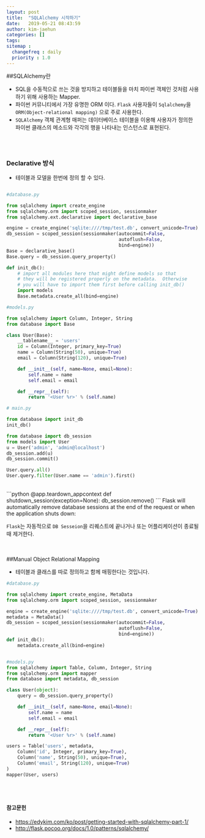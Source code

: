 ```yaml
---
layout: post
title:  "SQLAlchemy 시작하기"
date:   2019-05-21 08:43:59
author: kim-jaehun
categories: []
tags:
sitemap :
  changefreq : daily
  priority : 1.0
---
```


##SQLAlchemy란

* SQL을 수동적으로 쓰는 것을 방지하고 테이블들을 마치 파이썬 객체인 것처럼 사용하기 위해 사용하는 Mapper.
* 파이썬 커뮤니티에서 가장 유명한 ORM 이다. `Flask` 사용자들이 `Sqlalchemy`을 `ORM(Object-relational mapping)` 으로 주로 사용한다.
* `SQLAlchemy` 객체 관계형 매퍼는 데이터베이스 테이블을 이용해 사용자가 정의한 파이썬 클래스의 메소드와 각각의 행을 나타내는 인스턴스로 표현된다.


<br><br>
### Declarative 방식
* 테이블과 모델을 한번에 정의 할 수 있다.
``` python

#database.py

from sqlalchemy import create_engine
from sqlalchemy.orm import scoped_session, sessionmaker
from sqlalchemy.ext.declarative import declarative_base

engine = create_engine('sqlite:////tmp/test.db', convert_unicode=True)
db_session = scoped_session(sessionmaker(autocommit=False,
                                         autoflush=False,
                                         bind=engine))
Base = declarative_base()
Base.query = db_session.query_property()

def init_db():
    # import all modules here that might define models so that
    # they will be registered properly on the metadata.  Otherwise
    # you will have to import them first before calling init_db()
    import models
    Base.metadata.create_all(bind=engine)
```

```python
#models.py

from sqlalchemy import Column, Integer, String
from database import Base

class User(Base):
    __tablename__ = 'users'
    id = Column(Integer, primary_key=True)
    name = Column(String(50), unique=True)
    email = Column(String(120), unique=True)

    def __init__(self, name=None, email=None):
        self.name = name
        self.email = email

    def __repr__(self):
        return '<User %r>' % (self.name)
```
``` python
# main.py

from database import init_db
init_db()

from database import db_session
from models import User
u = User('admin', 'admin@localhost')
db_session.add(u)
db_session.commit()

User.query.all()
User.query.filter(User.name == 'admin').first()
```

<br>
```python
@app.teardown_appcontext
def shutdown_session(exception=None):
    db_session.remove()
```
Flask will automatically remove database sessions at the end of the request or when the application shuts down:

`Flask`는 자동적으로 `DB Sesseion`을 리퀘스트에 끝나거나 또는 어플리케이션이 종료될때 제거한다.


<br><br>
##Manual  Object Relational Mapping
* 테이블과 클래스를 따로 정의하고 함께 매핑한다는 것입니다.

```Python
#database.py

from sqlalchemy import create_engine, MetaData
from sqlalchemy.orm import scoped_session, sessionmaker

engine = create_engine('sqlite:////tmp/test.db', convert_unicode=True)
metadata = MetaData()
db_session = scoped_session(sessionmaker(autocommit=False,
                                         autoflush=False,
                                         bind=engine))
def init_db():
    metadata.create_all(bind=engine)
```

```python

#models.py
from sqlalchemy import Table, Column, Integer, String
from sqlalchemy.orm import mapper
from database import metadata, db_session

class User(object):
    query = db_session.query_property()

    def __init__(self, name=None, email=None):
        self.name = name
        self.email = email

    def __repr__(self):
        return '<User %r>' % (self.name)

users = Table('users', metadata,
    Column('id', Integer, primary_key=True),
    Column('name', String(50), unique=True),
    Column('email', String(120), unique=True)
)
mapper(User, users)
```




<br><br>
#### 참고문헌
* https://edykim.com/ko/post/getting-started-with-sqlalchemy-part-1/
* http://flask.pocoo.org/docs/1.0/patterns/sqlalchemy/
